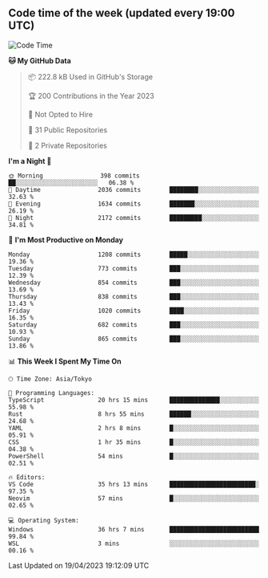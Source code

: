## Code time of the week (updated every 19:00 UTC)

<!--START_SECTION:waka-->
![Code Time](http://img.shields.io/badge/Code%20Time-1%2C816%20hrs%2017%20mins-blue)

**🐱 My GitHub Data** 

> 📦 222.8 kB Used in GitHub's Storage 
 > 
> 🏆 200 Contributions in the Year 2023
 > 
> 🚫 Not Opted to Hire
 > 
> 📜 31 Public Repositories 
 > 
> 🔑 2 Private Repositories 
 > 
**I'm a Night 🦉** 

```text
🌞 Morning                398 commits         ██░░░░░░░░░░░░░░░░░░░░░░░   06.38 % 
🌆 Daytime                2036 commits        ████████░░░░░░░░░░░░░░░░░   32.63 % 
🌃 Evening                1634 commits        ███████░░░░░░░░░░░░░░░░░░   26.19 % 
🌙 Night                  2172 commits        █████████░░░░░░░░░░░░░░░░   34.81 % 
```
📅 **I'm Most Productive on Monday** 

```text
Monday                   1208 commits        █████░░░░░░░░░░░░░░░░░░░░   19.36 % 
Tuesday                  773 commits         ███░░░░░░░░░░░░░░░░░░░░░░   12.39 % 
Wednesday                854 commits         ███░░░░░░░░░░░░░░░░░░░░░░   13.69 % 
Thursday                 838 commits         ███░░░░░░░░░░░░░░░░░░░░░░   13.43 % 
Friday                   1020 commits        ████░░░░░░░░░░░░░░░░░░░░░   16.35 % 
Saturday                 682 commits         ███░░░░░░░░░░░░░░░░░░░░░░   10.93 % 
Sunday                   865 commits         ███░░░░░░░░░░░░░░░░░░░░░░   13.86 % 
```


📊 **This Week I Spent My Time On** 

```text
🕑︎ Time Zone: Asia/Tokyo

💬 Programming Languages: 
TypeScript               20 hrs 15 mins      ██████████████░░░░░░░░░░░   55.98 % 
Rust                     8 hrs 55 mins       ██████░░░░░░░░░░░░░░░░░░░   24.68 % 
YAML                     2 hrs 8 mins        █░░░░░░░░░░░░░░░░░░░░░░░░   05.91 % 
CSS                      1 hr 35 mins        █░░░░░░░░░░░░░░░░░░░░░░░░   04.38 % 
PowerShell               54 mins             █░░░░░░░░░░░░░░░░░░░░░░░░   02.51 % 

🔥 Editors: 
VS Code                  35 hrs 13 mins      ████████████████████████░   97.35 % 
Neovim                   57 mins             █░░░░░░░░░░░░░░░░░░░░░░░░   02.65 % 

💻 Operating System: 
Windows                  36 hrs 7 mins       █████████████████████████   99.84 % 
WSL                      3 mins              ░░░░░░░░░░░░░░░░░░░░░░░░░   00.16 % 
```


 Last Updated on 19/04/2023 19:12:09 UTC
<!--END_SECTION:waka-->